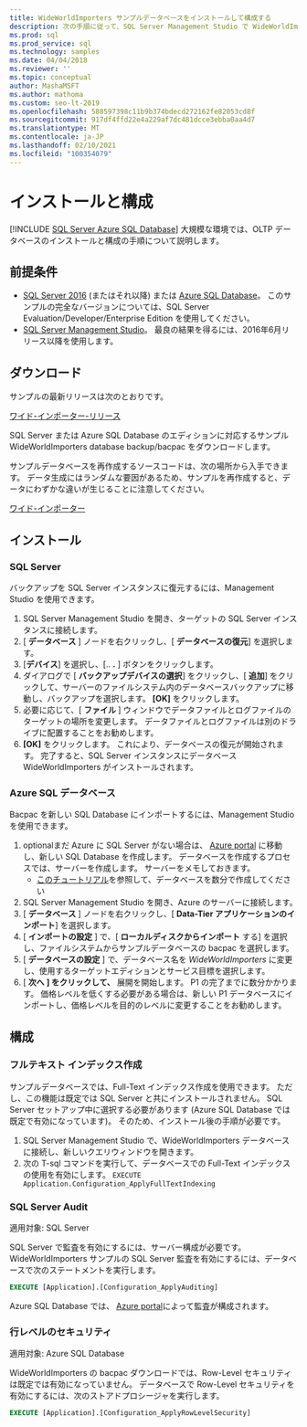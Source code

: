 ```yaml
---
title: WideWorldImporters サンプルデータベースをインストールして構成する
description: 次の手順に従って、SQL Server Management Studio で WideWorldImporters サンプルデータベースをダウンロードし、インストールして、構成します。
ms.prod: sql
ms.prod_service: sql
ms.technology: samples
ms.date: 04/04/2018
ms.reviewer: ''
ms.topic: conceptual
author: MashaMSFT
ms.author: mathoma
ms.custom: seo-lt-2019
ms.openlocfilehash: 588597398c11b9b374bdecd272162fe82053cd8f
ms.sourcegitcommit: 917df4ffd22e4a229af7dc481dcce3ebba0aa4d7
ms.translationtype: MT
ms.contentlocale: ja-JP
ms.lasthandoff: 02/10/2021
ms.locfileid: "100354079"
---
```

# <a name="installation-and-configuration"></a>インストールと構成
[!INCLUDE [SQL Server Azure SQL Database](../includes/applies-to-version/sql-asdb.md)]
大規模な環境では、OLTP データベースのインストールと構成の手順について説明します。

## <a name="prerequisites"></a>前提条件

- [SQL Server 2016](https://www.microsoft.com/evalcenter/evaluate-sql-server-2016) (またはそれ以降) または [Azure SQL Database](https://azure.microsoft.com/services/sql-database/)。 このサンプルの完全なバージョンについては、SQL Server Evaluation/Developer/Enterprise Edition を使用してください。
- [SQL Server Management Studio](../ssms/download-sql-server-management-studio-ssms.md)。 最良の結果を得るには、2016年6月リリース以降を使用します。

## <a name="download"></a>ダウンロード

サンプルの最新リリースは次のとおりです。

[ワイド-インポーター-リリース](https://go.microsoft.com/fwlink/?LinkID=800630)

SQL Server または Azure SQL Database のエディションに対応するサンプル WideWorldImporters database backup/bacpac をダウンロードします。

サンプルデータベースを再作成するソースコードは、次の場所から入手できます。 データ生成にはランダムな要因があるため、サンプルを再作成すると、データにわずかな違いが生じることに注意してください。

[ワイド-インポーター](https://github.com/Microsoft/sql-server-samples/tree/master/samples/databases/wide-world-importers/sample-scripts)

## <a name="install"></a>インストール


### <a name="sql-server"></a>SQL Server

バックアップを SQL Server インスタンスに復元するには、Management Studio を使用できます。

1. SQL Server Management Studio を開き、ターゲットの SQL Server インスタンスに接続します。
2. [ **データベース** ] ノードを右クリックし、[ **データベースの復元**] を選択します。
3. [**デバイス**] を選択し、[.. **.** ] ボタンをクリックします。
4. ダイアログで [ **バックアップデバイスの選択**] をクリックし、[ **追加**] をクリックして、サーバーのファイルシステム内のデータベースバックアップに移動し、バックアップを選択します。 **[OK]** をクリックします。
5. 必要に応じて、[ **ファイル** ] ウィンドウでデータファイルとログファイルのターゲットの場所を変更します。 データファイルとログファイルは別のドライブに配置することをお勧めします。
6. **[OK]** をクリックします。 これにより、データベースの復元が開始されます。 完了すると、SQL Server インスタンスにデータベース WideWorldImporters がインストールされます。

### <a name="azure-sql-database"></a>Azure SQL データベース

Bacpac を新しい SQL Database にインポートするには、Management Studio を使用できます。

1. optionalまだ Azure に SQL Server がない場合は、 [Azure portal](https://portal.azure.com/) に移動し、新しい SQL Database を作成します。 データベースを作成するプロセスでは、サーバーを作成します。 サーバーをメモしておきます。
   - [このチュートリアル](/azure/azure-sql/database/single-database-create-quickstart)を参照して、データベースを数分で作成してください
2. SQL Server Management Studio を開き、Azure のサーバーに接続します。
3. [ **データベース** ] ノードを右クリックし、[ **Data-Tier アプリケーションのインポート**] を選択します。
4. [ **インポートの設定** ] で、[ **ローカルディスクからインポート** する] を選択し、ファイルシステムからサンプルデータベースの bacpac を選択します。
5. [ **データベースの設定** ] で、データベース名を *WideWorldImporters* に変更し、使用するターゲットエディションとサービス目標を選択します。
6. [ **次へ** **] をクリックして、** 展開を開始します。 P1 の完了までに数分かかります。 価格レベルを低くする必要がある場合は、新しい P1 データベースにインポートし、価格レベルを目的のレベルに変更することをお勧めします。

## <a name="configuration"></a>構成

### <a name="full-text-indexing"></a>フルテキスト インデックス作成

サンプルデータベースでは、Full-Text インデックス作成を使用できます。 ただし、この機能は既定では SQL Server と共にインストールされません。 SQL Server セットアップ中に選択する必要があります (Azure SQL Database では既定で有効になっています)。 そのため、インストール後の手順が必要です。

1. SQL Server Management Studio で、WideWorldImporters データベースに接続し、新しいクエリウィンドウを開きます。
2. 次の T-sql コマンドを実行して、データベースでの Full-Text インデックスの使用を有効にします。  `EXECUTE Application.Configuration_ApplyFullTextIndexing`


### <a name="sql-server-audit"></a>SQL Server Audit

適用対象: SQL Server

SQL Server で監査を有効にするには、サーバー構成が必要です。 WideWorldImporters サンプルの SQL Server 監査を有効にするには、データベースで次のステートメントを実行します。

```sql
EXECUTE [Application].[Configuration_ApplyAuditing]
```

Azure SQL Database では、 [Azure portal](https://portal.azure.com/)によって監査が構成されます。

### <a name="row-level-security"></a>行レベルのセキュリティ

適用対象: Azure SQL Database

WideWorldImporters の bacpac ダウンロードでは、Row-Level セキュリティは既定では有効になっていません。 データベースで Row-Level セキュリティを有効にするには、次のストアドプロシージャを実行します。

```sql
EXECUTE [Application].[Configuration_ApplyRowLevelSecurity]
```